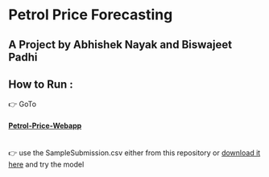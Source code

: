 # Petrol Price Forecasting 
## A Project by Abhishek Nayak and Biswajeet Padhi<br>
## How to Run :
   :point_right: GoTo <h4>[Petrol-Price-Webapp](https://petrol-forecast.azurewebsites.net)</h4> <br>
   :point_right: use the SampleSubmission.csv either from this repository or [download it here](https://drive.google.com/file/d/1BuH05lywJuK_VgeQC58kYgHnzJj5eBo1/view?usp=share_link) and try the model<br>
   
   

